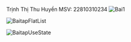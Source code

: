 
Trịnh Thị Thu Huyền
MSV: 22810310234
![Bai1](https://github.com/user-attachments/assets/fa34aa77-79b3-4317-ba36-3e5e0c7abb01)

![BaitapFlatList](https://github.com/user-attachments/assets/d4dc844d-62fb-4f29-8293-226669f08945)



![BaitapUseState](https://github.com/user-attachments/assets/10a8860a-9aad-4d04-9156-a46f0c53dcf2)
